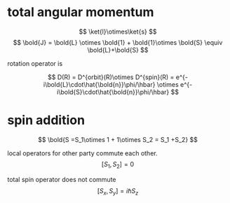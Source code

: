 # total angular momentum

$$
\ket{l}\otimes\ket{s}
$$
$$
\bold{J} = \bold{L} \otimes \bold{1} + \bold{1}\otimes \bold{S} \equiv \bold{L}+\bold{S}
$$

rotation operator is

$$
D(R) = D^{orbit}(R)\otimes D^{spin}(R) = e^{-i\bold{L}\cdot\hat{\bold{n}}\phi/\hbar} \otimes  e^{-i\bold{S}\cdot\hat{\bold{n}}\phi/\hbar}
$$

# spin addition

$$
\bold{S =S_1\otimes 1 + 1\otimes S_2 =  S_1 +S_2}
$$

local operators for other party commute each other.
$$
[S_1,S_2] = 0
$$


total spin operator does not commute
$$
[S_x,S_y] = i\hbar S_z
$$

